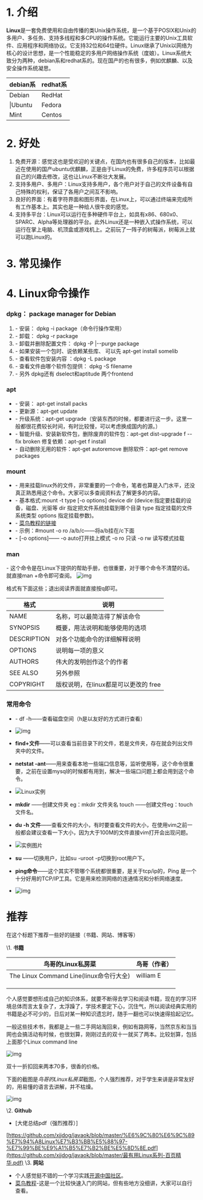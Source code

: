 # 1. 介绍

**Linux**是一套免费使用和自由传播的类Unix操作系统，是一个基于POSIX和Unix的多用户、多任务、支持多线程和多CPU的操作系统。它能运行主要的Unix工具软件、应用程序和网络协议。它支持32位和64位硬件。Linux继承了Unix以网络为核心的设计思想，是一个性能稳定的多用户网络操作系统（度娘）。Linux系统大致分为两种，debian系和redhat系的。现在国产的也有很多，例如优麒麟、以及安全操作系统凝思。



| debian系 | redhat系 |
| -------- | -------- |
| Debian   | RedHat   |
| \|Ubuntu | Fedora   |
| Mint     | Centos   |

#  2. 好处

1. 免费开源：感觉这也是受欢迎的关键点，在国内也有很多自己的版本，比如最近在使用的国产ubuntu优麒麟，正是由于Linux的免费，许多程序员可以根据自己的兴趣去修改，这也让Linux不断壮大发展。
2.  支持多用户、多用户：Linux支持多用户，各个用户对于自己的文件设备有自己特殊的权利，保证了各用户之间互不影响。
3. 良好的界面：有着字符界面和图形界面，在Linux上，可以通过终端来完成所有工作基本上。其实也是一种给人很牛皮的感觉。
4. 支持多平台：Linux可以运行在多种硬件平台上，如具有x86、680x0、SPARC、Alpha等处理器的平台。此外Linux还是一种嵌入式操作系统，可以运行在掌上电脑、机顶盒或游戏机上。之前玩了一阵子的树莓派，树莓派上就可以跑Linux的。

# 3. 常见操作

# 4. Linux命令操作

### dpkg： package manager for Debian

1. \- 安装： dpkg -i package（命令行操作常用）
2. \- 卸载： dpkg -r package
3. \- 卸载并删除配置文件： dpkg -P |--purge package
4. \- 如果安装一个包时、说依赖某些库、 可以先 apt-get install somelib
5. \- 查看软件包安装内容 ：dpkg -L package
6. \- 查看文件由哪个软件包提供： dpkg -S filename
7. \- 另外 dpkg还有 dselect和aptitude 两个frontend

### apt

- \- 安装： apt-get install packs
- \- 更新源：apt-get update
- \- 升级系统：apt-get upgrade（安装东西的时候，都要进行这一步。这里一般都很花费较长时间，有时比较慢，可以考虑换成国内的源。）
- \- 智能升级、安装新软件包，删除废弃的软件包：apt-get dist-upgrade f --fix broken 修复依赖：apt-get f install
- \- 自动删除无用的软件：apt-get autoremove 删除软件：apt-get remove packages

### mount

- \- 用来挂载linux外的文件，非常重要的一个命令，笔者也算是入门水平，还没真正熟悉用这个命令。大家可以多查阅资料去了解更多的内容。
- \- 基本格式:mount -t type [-o options] device dir (device:指定要挂载的设备，磁盘、光驱等 dir 指定把文件系统挂载到哪个目录 type 指定挂载的文件系统类型 options 指定挂载参数)。
- \- [菜鸟教程的链接](https://www.runoob.com/linux/linux-comm-mount.html)
- \- 示例：#mount -o ro /a/b/c——将a/b挂在/c下面
- \- [-o options]—— -o auto打开挂上模式 -o ro 只读 -o rw 读写模式挂载

### man

\- 这个命令是在Linux下提供的帮助手册，也很重要，对于哪个命令不清楚的话。就直接man +命令即可查阅。
![img](https://img-blog.csdnimg.cn/2019111309480482.png)

格式有下面这些；退出阅读界面就直接按q即可。

| 格式        | 说明                                 |
| ----------- | ------------------------------------ |
| NAME        | 名称，可以最简洁得了解该命令         |
| SYNOPSIS    | 概要，用法说明和能够使用的选项       |
| DESCRIPTION | 对各个功能命令的详细解释说明         |
| OPTIONS     | 说明每一项的意义                     |
| AUTHORS     | 伟大的发明创作这个的作者             |
| SEE ALSO    | 另外参照                             |
| COPYRIGHT   | 版权说明，在linux都是可以更改的 free |

 

###  常用命令

- \- df -h——查看磁盘空间（h是以友好的方式进行查看）
- ![img](https://img-blog.csdnimg.cn/20191113101506159.png)

 

-  **find+文件**——可以查看当前目录下的文件，若是文件夹，存在就会列出文件夹中的文件。
-  **netstat -ant**——用来查看本地一些端口信息等，监听使用等，这个命令很重要，之前在设置mysql的时候都有用到，解决一些端口问题上都会用到这个命令。
- ![Linux实例](https://img-blog.csdnimg.cn/20191113101917287.png)
-  **mkdir** ——创建文件夹 eg：mkdir 文件夹名 touch ——创建文件eg：touch 文件名。
-  **du -h 文件**——查看文件的大小，有时要查看文件的大小，在使用vim之前一般都会建议查看一下大小，因为大于100M的文件直接vim打开会出现问题。
- ![实例图片](https://img-blog.csdnimg.cn/20191113104248336.png)
- **su** ——切换用户，比如su -uroot -p切换到root用户下。
- **ping命令**——这个其实不管哪个系统都很重要，是关于tcp/ip的，Ping 是一个十分好用的TCP/IP工具。它是用来检测网络的连通情况和分析网络速度。
-  ![img](https://img-blog.csdnimg.cn/20191113112148837.png)

# 推荐

在这个标题下推荐一些好的链接（书籍、网站、博客等）

\1. **书籍**



| 鸟哥的Linux私房菜                       | 鸟哥（作者） |
| --------------------------------------- | ------------ |
| The Linux Command Line(linux命令行大全) | william E    |
|                                         |              |
|                                         |              |
|                                         |              |

个人感觉要想形成自己的知识体系，就要不断得去学习和阅读书籍，现在的学习环境总体而言太复杂了，太浮躁了，学技术要定下心，沉住气，所以阅读经典实用的书籍是必不可少的，日后对某一种知识遗忘时，随手一翻也可以快速得拾起记忆。

一般这些技术书，我都是上一些二手网站淘回来，例如有路网等，当然京东和当当网也会搞活动有时候，也很划算，刚刚过去的双十一就买了两本。比较划算，包括上面那个Linux command line

![img](https://img2018.cnblogs.com/i-beta/1847641/201911/1847641-20191114090926580-989305844.png)

 

 

 双十一折扣回来两本70多，很香的价格。

下面的截图是*鸟哥的Linux私房菜*截图，个人强烈推荐，对于学生来讲是非常友好的，用易懂的语言去讲解，并不枯燥。

![img](https://img2018.cnblogs.com/i-beta/1847641/201911/1847641-20191114094314704-856124372.png)

 

 


\2. **Github**

- [大佬总结pdf（强烈推荐）]

[https://github.com/xjjdog/javaok/blob/master/%E6%9C%80%E6%9C%89%E7%94%A8Linux%E7%B3%BB%E5%88%97-%E7%99%BE%E9%A1%B5%E7%B2%BE%E5%8D%8E.pdf](https://github.com/xjjdog/javaok/blob/master/最有用Linux系列-百页精华.pdf)
\3. **网站**

 

-  个人感觉挺不错的一个学习实践[开源中国社区](https://linux.cn/)。
- [菜鸟教程](https://www.runoob.com/linux/linux-tutorial.html)-这是一个比较快速入门的网站，但有些地方没细讲，大家可以自行查看。

 

